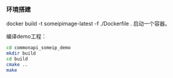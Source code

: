 ### 环境搭建
docker build -t someipimage-latest  -f ./Dockerfile .
启动一个容器。

编译demo工程：

```bash
cd commonapi_someip_demo
mkdir build
cd build
cmake ..
make
```

